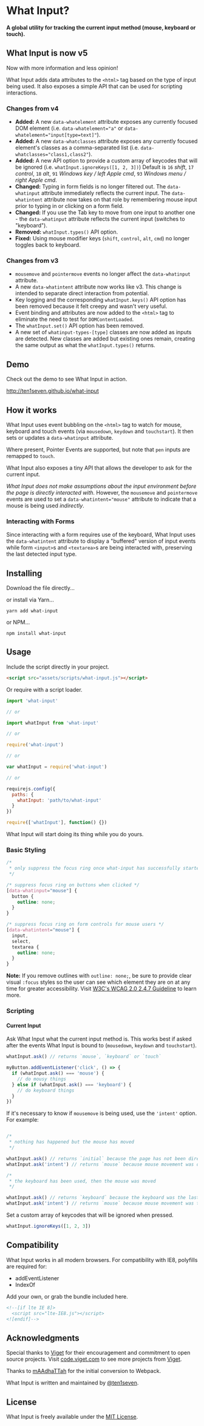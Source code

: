 # What Input?

__A global utility for tracking the current input method (mouse, keyboard or touch).__

## What Input is now v5

Now with more information and less opinion!

What Input adds data attributes to the `<html>` tag based on the type of input being used. It also exposes a simple API that can be used for scripting interactions.

### Changes from v4

* __Added:__ A new `data-whatelement` attribute exposes any currently focused DOM element (i.e. `data-whatelement="a"` or `data-whatelement="input[type=text]"`).
* __Added:__ A new `data-whatclasses` attribute exposes any currently focused element's classes as a comma-separated list (i.e. `data-whatclasses="class1,class2"`).
* __Added:__ A new API option to provide a custom array of keycodes that will be ignored (i.e. `whatInput.ignoreKeys([1, 2, 3])`) Default is `16` _shift_, `17` _control_, `18` _alt_, `91` _Windows key / left Apple cmd_, `93` _Windows menu / right Apple cmd_.
* __Changed:__ Typing in form fields is no longer filtered out. The `data-whatinput` attribute immediately reflects the current input. The `data-whatintent` attribute now takes on that role by remembering mouse input prior to typing in or clicking on a form field.
* __Changed:__ If you use the Tab key to move from one input to another one - the `data-whatinput` attribute reflects the current input (switches to "keyboard").
* __Removed:__ `whatInput.types()` API option.
* __Fixed:__ Using mouse modifier keys (`shift`, `control`, `alt`, `cmd`) no longer toggles back to keyboard.

### Changes from v3

* `mousemove` and `pointermove` events no longer affect the `data-whatinput` attribute.
* A new `data-whatintent` attribute now works like v3. This change is intended to separate direct interaction from potential.
* Key logging and the corresponding `whatInput.keys()` API option has been removed because it felt creepy and wasn't very useful.
* Event binding and attributes are now added to the `<html>` tag to eliminate the need to test for `DOMContentLoaded`.
* The `whatInput.set()` API option has been removed.
* A new set of `whatinput-types-[type]` classes are now added as inputs are detected. New classes are added but existing ones remain, creating the same output as what the `whatInput.types()` returns.

## Demo

Check out the demo to see What Input in action.

http://ten1seven.github.io/what-input

## How it works

What Input uses event bubbling on the `<html>` tag to watch for mouse, keyboard and touch events (via `mousedown`, `keydown` and `touchstart`). It then sets or updates a `data-whatinput` attribute.

Where present, Pointer Events are supported, but note that `pen` inputs are remapped to `touch`.

What Input also exposes a tiny API that allows the developer to ask for the current input.

_What Input does not make assumptions about the input environment before the page is directly interacted with._ However, the `mousemove` and `pointermove` events are used to set a `data-whatintent="mouse"` attribute to indicate that a mouse is being used _indirectly_.

### Interacting with Forms

Since interacting with a form requires use of the keyboard, What Input uses the `data-whatintent` attribute to display a "buffered" version of input events while form `<input>`s and `<textarea>`s are being interacted with, preserving the last detected input type.

## Installing

Download the file directly...

or install via Yarn...

```shell
yarn add what-input
```

or NPM...

```shell
npm install what-input
```

## Usage

Include the script directly in your project.

```html
<script src="assets/scripts/what-input.js"></script>
```

Or require with a script loader.

```javascript
import 'what-input'

// or

import whatInput from 'what-input'

// or

require('what-input')

// or

var whatInput = require('what-input')

// or

requirejs.config({
  paths: {
    whatInput: 'path/to/what-input'
  }
})

require(['whatInput'], function() {})
```

What Input will start doing its thing while you do yours.

### Basic Styling

```css
/*
 * only suppress the focus ring once what-input has successfully started
 */

/* suppress focus ring on buttons when clicked */
[data-whatinput="mouse"] {
  button {
    outline: none;
  }
}

/* suppress focus ring on form controls for mouse users */
[data-whatintent="mouse"] {
  input,
  select,
  textarea {
    outline: none;
  }
}
```
**Note:** If you remove outlines with `outline: none;`, be sure to provide clear visual `:focus` styles so the user can see which element they are on at any time for greater accessibility. Visit [W3C's WCAG 2.0 2.4.7 Guideline](https://www.w3.org/TR/UNDERSTANDING-WCAG20/navigation-mechanisms-focus-visible.html) to learn more.

### Scripting

#### Current Input

Ask What Input what the current input method is. This works best if asked after the events What Input is bound to (`mousedown`, `keydown` and `touchstart`).

```javascript
whatInput.ask() // returns `mouse`, `keyboard` or `touch`

myButton.addEventListener('click', () => {
  if (whatInput.ask() === 'mouse') {
    // do mousy things
  } else if (whatInput.ask() === 'keyboard') {
    // do keyboard things
  }
})
```

If it's necessary to know if `mousemove` is being used, use the `'intent'` option. For example:

```javascript

/*
 * nothing has happened but the mouse has moved
 */

whatInput.ask() // returns `initial` because the page has not been directly interacted with
whatInput.ask('intent') // returns `mouse` because mouse movement was detected

/*
 * the keyboard has been used, then the mouse was moved
 */

whatInput.ask() // returns `keyboard` because the keyboard was the last direct page interaction
whatInput.ask('intent') // returns `mouse` because mouse movement was the most recent action detected
```

Set a custom array of keycodes that will be ignored when pressed.

```javascript
whatInput.ignoreKeys([1, 2, 3])
```

## Compatibility

What Input works in all modern browsers. For compatibility with IE8, polyfills are required for:

* addEventListener
* IndexOf

Add your own, or grab the bundle included here.

```html
<!--[if lte IE 8]>
  <script src="lte-IE8.js"></script>
<![endif]-->
```

## Acknowledgments

Special thanks to [Viget](http://viget.com/) for their encouragement and commitment to open source projects. Visit [code.viget.com](http://code.viget.com/) to see more projects from [Viget](http://viget.com).

Thanks to [mAAdhaTTah](https://github.com/mAAdhaTTah) for the initial conversion to Webpack.

What Input is written and maintained by [@ten1seven](https://github.com/ten1seven).

## License

What Input is freely available under the [MIT License](http://opensource.org/licenses/MIT).
